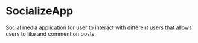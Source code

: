 # SocializeApp
Social media application for user to interact with different users that allows users to like and comment on posts.
